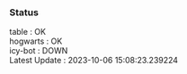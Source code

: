 ### Status


table : OK  
hogwarts : OK  
icy-bot : DOWN  
Latest Update : 2023-10-06 15:08:23.239224
